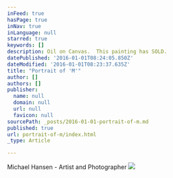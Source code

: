 ```yaml
---
inFeed: true
hasPage: true
inNav: true
inLanguage: null
starred: true
keywords: []
description: Oil on Canvas.  This painting has SOLD.
datePublished: '2016-01-01T08:24:05.850Z'
dateModified: '2016-01-01T08:23:37.635Z'
title: "Portrait of 'M'"
author: []
authors: []
publisher:
  name: null
  domain: null
  url: null
  favicon: null
sourcePath: _posts/2016-01-01-portrait-of-m.md
published: true
url: portrait-of-m/index.html
_type: Article

---
```

Michael Hansen - Artist and Photographer
![](https://the-grid-user-content.s3-us-west-2.amazonaws.com/c6ba21a5-0ace-4f75-8fa5-a192ad7c8c01.jpg)